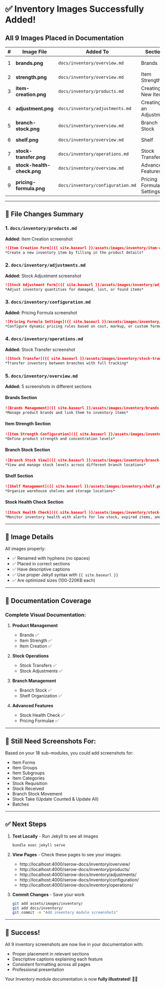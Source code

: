 # ✅ Inventory Images Successfully Added!

## All 9 Images Placed in Documentation

| # | Image File | Added To | Section | Line |
|---|------------|----------|---------|------|
| 1 | **brands.png** | `docs/inventory/overview.md` | Brands | ~54-55 |
| 2 | **strength.png** | `docs/inventory/overview.md` | Item Strength | ~71-72 |
| 3 | **item-creation.png** | `docs/inventory/products.md` | Creating a New Item | ~32-33 |
| 4 | **adjustment.png** | `docs/inventory/adjustments.md` | Creating an Adjustment | ~21-22 |
| 5 | **branch-stock.png** | `docs/inventory/overview.md` | Branch Stock | ~139-140 |
| 6 | **shelf.png** | `docs/inventory/overview.md` | Shelf | ~149-150 |
| 7 | **stock-transfer.png** | `docs/inventory/operations.md` | Stock Transfers | ~36-37 |
| 8 | **stock-health-check.png** | `docs/inventory/overview.md` | Advanced Features | ~40-41 |
| 9 | **pricing-formula.png** | `docs/inventory/configuration.md` | Pricing Formula Settings | ~16-17 |

---

## 📂 File Changes Summary

### 1. `docs/inventory/products.md`
**Added:** Item Creation screenshot
```markdown
![Item Creation Form]({{ site.baseurl }}/assets/images/inventory/item-creation.png)
*Create a new inventory item by filling in the product details*
```

### 2. `docs/inventory/adjustments.md`
**Added:** Stock Adjustment screenshot
```markdown
![Stock Adjustment Form]({{ site.baseurl }}/assets/images/inventory/adjustment.png)
*Adjust inventory quantities for damaged, lost, or found items*
```

### 3. `docs/inventory/configuration.md`
**Added:** Pricing Formula screenshot
```markdown
![Pricing Formula Settings]({{ site.baseurl }}/assets/images/inventory/pricing-formula.png)
*Configure dynamic pricing rules based on cost, markup, or custom formulas*
```

### 4. `docs/inventory/operations.md`
**Added:** Stock Transfer screenshot
```markdown
![Stock Transfer]({{ site.baseurl }}/assets/images/inventory/stock-transfer.png)
*Transfer inventory between branches with full tracking*
```

### 5. `docs/inventory/overview.md`
**Added:** 5 screenshots in different sections

#### Brands Section
```markdown
![Brands Management]({{ site.baseurl }}/assets/images/inventory/brands.png)
*Manage product brands and link them to inventory items*
```

#### Item Strength Section
```markdown
![Item Strength Configuration]({{ site.baseurl }}/assets/images/inventory/strength.png)
*Define product strength and concentration levels*
```

#### Branch Stock Section
```markdown
![Branch Stock View]({{ site.baseurl }}/assets/images/inventory/branch-stock.png)
*View and manage stock levels across different branch locations*
```

#### Shelf Section
```markdown
![Shelf Management]({{ site.baseurl }}/assets/images/inventory/shelf.png)
*Organize warehouse shelves and storage locations*
```

#### Stock Health Check Section
```markdown
![Stock Health Check]({{ site.baseurl }}/assets/images/inventory/stock-health-check.png)
*Monitor inventory health with alerts for low stock, expired items, and overstock situations*
```

---

## 🎨 Image Details

All images properly:
- ✅ Renamed with hyphens (no spaces)
- ✅ Placed in correct sections
- ✅ Have descriptive captions
- ✅ Use proper Jekyll syntax with `{{ site.baseurl }}`
- ✅ Are optimized sizes (100-220KB each)

---

## 📖 Documentation Coverage

### Complete Visual Documentation:
1. **Product Management** 
   - Brands ✅
   - Item Strength ✅
   - Item Creation ✅

2. **Stock Operations**
   - Stock Transfers ✅
   - Stock Adjustments ✅

3. **Branch Management**
   - Branch Stock ✅
   - Shelf Organization ✅

4. **Advanced Features**
   - Stock Health Check ✅
   - Pricing Formulae ✅

---

## 🚀 Still Need Screenshots For:

Based on your 18 sub-modules, you could add screenshots for:
- Item Forms
- Item Groups
- Item Subgroups
- Item Categories
- Stock Requisition
- Stock Received
- Branch Stock Movement
- Stock Take (Update Counted & Update All)
- Batches

---

## ✅ Next Steps

1. **Test Locally** - Run Jekyll to see all images
   ```bash
   bundle exec jekyll serve
   ```

2. **View Pages** - Check these pages to see your images:
   - http://localhost:4000/serow-docs/inventory/overview/
   - http://localhost:4000/serow-docs/inventory/products/
   - http://localhost:4000/serow-docs/inventory/adjustments/
   - http://localhost:4000/serow-docs/inventory/configuration/
   - http://localhost:4000/serow-docs/inventory/operations/

3. **Commit Changes** - Save your work
   ```bash
   git add assets/images/inventory/
   git add docs/inventory/
   git commit -m "Add inventory module screenshots"
   ```

---

## 🎉 Success!

All 9 inventory screenshots are now live in your documentation with:
- Proper placement in relevant sections
- Descriptive captions explaining each feature
- Consistent formatting across all pages
- Professional presentation

Your Inventory module documentation is now **fully illustrated**! 📸✨
